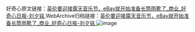 好奇心原文链接：[英伦要迎接露天音乐节，eBay就开始准备长筒雨靴了_商业_好奇心日报-刘夕铭 ](https://www.qdaily.com/articles/10126.html)
WebArchive归档链接：[英伦要迎接露天音乐节，eBay就开始准备长筒雨靴了_商业_好奇心日报-刘夕铭 ](http://web.archive.org/web/20190623155701/https://www.qdaily.com/articles/10126.html)
![image](http://ww3.sinaimg.cn/large/007d5XDply1g3vv53ikx6j30u01pe4qp)